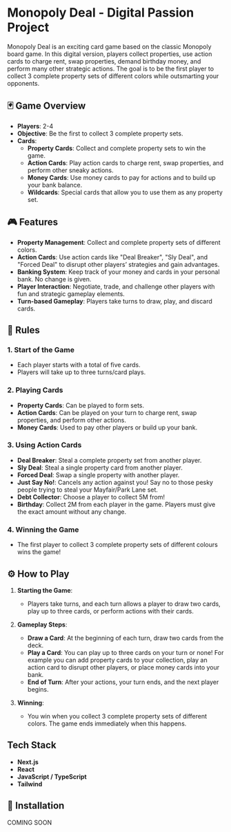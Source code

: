 # Monopoly Deal - Digital Passion Project

Monopoly Deal is an exciting card game based on the classic Monopoly board game. In this digital version, players collect properties, use action cards to charge rent, swap properties, demand birthday money, and perform many other strategic actions. The goal is to be the first player to collect 3 complete property sets of different colors while outsmarting your opponents.

## 🃏 Game Overview

- **Players**: 2-4
- **Objective**: Be the first to collect 3 complete property sets.
- **Cards**: 
  - **Property Cards**: Collect and complete property sets to win the game.
  - **Action Cards**: Play action cards to charge rent, swap properties, and perform other sneaky actions.
  - **Money Cards**: Use money cards to pay for actions and to build up your bank balance.
  - **Wildcards**: Special cards that allow you to use them as any property set.

## 🎮 Features

- **Property Management**: Collect and complete property sets of different colors.
- **Action Cards**: Use action cards like "Deal Breaker", "Sly Deal", and "Forced Deal" to disrupt other players’ strategies and gain advantages.
- **Banking System**: Keep track of your money and cards in your personal bank. No change is given.
- **Player Interaction**: Negotiate, trade, and challenge other players with fun and strategic gameplay elements.
- **Turn-based Gameplay**: Players take turns to draw, play, and discard cards.

## 📜 Rules

### **1. Start of the Game**
- Each player starts with a total of five cards.
- Players will take up to three turns/card plays.

### **2. Playing Cards**
- **Property Cards**: Can be played to form sets.
- **Action Cards**: Can be played on your turn to charge rent, swap properties, and perform other actions.
- **Money Cards**: Used to pay other players or build up your bank.
  
### **3. Using Action Cards**
- **Deal Breaker**: Steal a complete property set from another player.
- **Sly Deal**: Steal a single property card from another player.
- **Forced Deal**: Swap a single property with another player.
- **Just Say No!**: Cancels any action against you! Say no to those pesky people trying to steal your Mayfair/Park Lane set.
- **Debt Collector**: Choose a player to collect 5M from!
- **Birthday**: Collect 2M from each player in the game. Players must give the exact amount without any change.
  
### **4. Winning the Game**
- The first player to collect 3 complete property sets of different colours wins the game!

## ⚙️ How to Play

1. **Starting the Game**: 
   - Players take turns, and each turn allows a player to draw two cards, play up to three cards, or perform actions with their cards.
   
2. **Gameplay Steps**:
   - **Draw a Card**: At the beginning of each turn, draw two cards from the deck.
   - **Play a Card**: You can play up to three cards on your turn or none! For example you can add property cards to your collection, play an action card to disrupt other players, or place money cards into your bank.
   - **End of Turn**: After your actions, your turn ends, and the next player begins.

4. **Winning**:
   - You win when you collect 3 complete property sets of different colors. The game ends immediately when this happens.

## Tech Stack 
- **Next.js**
- **React**
- **JavaScript / TypeScript**
- **Tailwind**

## 🔧 Installation

COMING SOON
